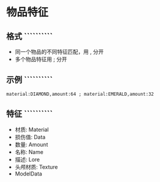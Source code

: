 # 物品特征

## 格式 ```<a id="ge-shi">`````</a>``

* 同一个物品的不同特征匹配，用 , 分开
* 多个物品特征用 ; 分开

## 示例 ```<a id="shi-li">`````</a>``

```text
material:DIAMOND,amount:64 ; material:EMERALD,amount:32
```

## 特征 ```<a id="te-zheng">`````</a>``

* 材质: Material
* 损伤值: Data
* 数量: Amount
* 名称: Name
* 描述: Lore
* 头颅材质: Texture
* ModelData

[  
](https://trmenu.trixey.cc/v/chinese/functions/arguments)

